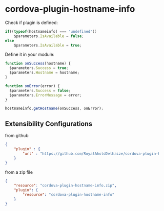 # cordova-plugin-hostname-info

Check if plugin is defined:
```javascript
if((typeof(hostnameinfo) === "undefined"))
    $parameters.IsAvailable = false;
else
    $parameters.IsAvailable = true;
```


Define it in your module:
```javascript
function onSuccess(hostname) {
  $parameters.Success = true;
  $parameters.Hostname = hostname;
}

function onError(error) {
  $parameters.Success = false;
  $parameters.ErrorMessage = error;
}

hostnameinfo.getHostname(onSuccess, onError);
```

## Extensibility Configurations

from github
```json
{
    "plugin" : {
        "url" : "https://github.com/RoyalAholdDelhaize/cordova-plugin-hostname-info.git"
    }
}
```
from a zip file
```json
{
    "resource": "cordova-plugin-hostname-info.zip",
    "plugin": {
        "resource": "cordova-plugin-hostname-info"
    }
}
```
